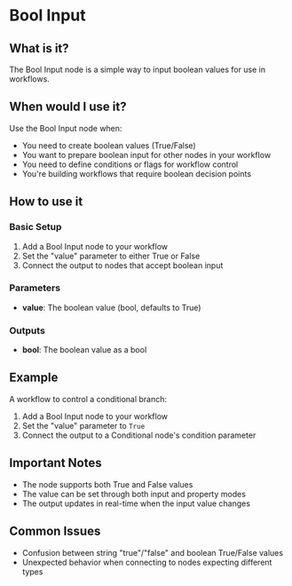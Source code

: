 # Bool Input

## What is it?

The Bool Input node is a simple way to input boolean values for use in workflows.

## When would I use it?

Use the Bool Input node when:

- You need to create boolean values (True/False)
- You want to prepare boolean input for other nodes in your workflow
- You need to define conditions or flags for workflow control
- You're building workflows that require boolean decision points

## How to use it

### Basic Setup

1. Add a Bool Input node to your workflow
1. Set the "value" parameter to either True or False
1. Connect the output to nodes that accept boolean input

### Parameters

- **value**: The boolean value (bool, defaults to True)

### Outputs

- **bool**: The boolean value as a bool

## Example

A workflow to control a conditional branch:

1. Add a Bool Input node to your workflow
1. Set the "value" parameter to `True`
1. Connect the output to a Conditional node's condition parameter

## Important Notes

- The node supports both True and False values
- The value can be set through both input and property modes
- The output updates in real-time when the input value changes

## Common Issues

- Confusion between string "true"/"false" and boolean True/False values
- Unexpected behavior when connecting to nodes expecting different types
